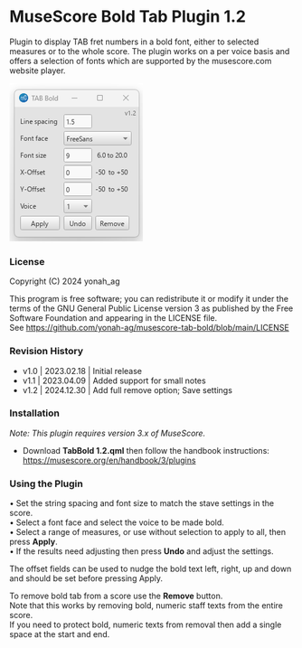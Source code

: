 # MuseScore Bold Tab Plugin 1.2
Plugin to display TAB fret numbers in a bold font, either to selected measures or to the whole score. The plugin works on a per voice basis and offers a selection of fonts which are supported by the musescore.com website player.

![01](https://github.com/yonah-ag/musescore-tab-bold/blob/main/images/TABBold1.2.png)

### License

Copyright (C) 2024 yonah_ag

This program is free software; you can redistribute it or modify it under the terms of the GNU General Public License version 3 as published by the Free Software Foundation and appearing in the LICENSE file.  
See https://github.com/yonah-ag/musescore-tab-bold/blob/main/LICENSE

### Revision History

+ v1.0 | 2023.02.18 | Initial release
+ v1.1 | 2023.04.09 | Added support for small notes
+ v1.2 | 2024.12.30 | Add full remove option; Save settings

### Installation

_Note: This plugin requires version 3.x of MuseScore._

+ Download **TabBold 1.2.qml** then follow the handbook instructions: https://musescore.org/en/handbook/3/plugins

### Using the Plugin

• Set the string spacing and font size to match the stave settings in the score.  
• Select a font face and select the voice to be made bold.  
• Select a range of measures, or use without selection to apply to all, then press **Apply**.  
• If the results need adjusting then press **Undo** and adjust the settings.
 
 The offset fields can be used to nudge the bold text left, right, up and down and should be set before pressing Apply.  

 To remove bold tab from a score use the **Remove** button.  
 Note that this works by removing bold, numeric staff texts from the entire score.  
 If you need to protect bold, numeric texts from removal then add a single space at the start and end.
